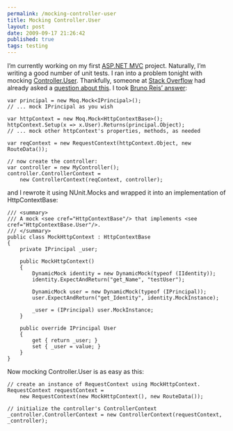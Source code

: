 ```yaml
---
permalink: /mocking-controller-user
title: Mocking Controller.User 
layout: post
date: 2009-09-17 21:26:42
published: true
tags: testing
---
```



I’m currently working on my first [ASP.NET MVC](http://www.asp.net/mvc/) project. Naturally, I’m writing a good number of unit tests. I ran into a problem tonight with mocking [Controller.User](http://msdn.microsoft.com/en-us/library/system.web.mvc.controller.user.aspx). Thankfully, someone at [Stack Overflow](http://stackoverflow.com/) had already asked a [question about this](http://stackoverflow.com/questions/1314370/how-to-setup-iprincipal-for-a-mockup). I took [Bruno Reis’ answer](http://stackoverflow.com/questions/1314370/how-to-setup-iprincipal-for-a-mockup/1314472#1314472):

    var principal = new Moq.Mock<IPrincipal>();
    // ... mock IPrincipal as you wish
    
    var httpContext = new Moq.Mock<HttpContextBase>();
    httpContext.Setup(x => x.User).Returns(principal.Object);
    // ... mock other httpContext's properties, methods, as needed
    
    var reqContext = new RequestContext(httpContext.Object, new RouteData());
    
    // now create the controller:
    var controller = new MyController();
    controller.ControllerContext =
        new ControllerContext(reqContext, controller);

and I rewrote it using NUnit.Mocks and wrapped it into an implementation of HttpContextBase:

    /// <summary>
    /// A mock <see cref="HttpContextBase"/> that implements <see cref="HttpContextBase.User"/>.
    /// </summary>
    public class MockHttpContext : HttpContextBase
    {
        private IPrincipal _user;
    
        public MockHttpContext()
        {
            DynamicMock identity = new DynamicMock(typeof (IIdentity));
            identity.ExpectAndReturn("get_Name", "testUser");
    
            DynamicMock user = new DynamicMock(typeof (IPrincipal));
            user.ExpectAndReturn("get_Identity", identity.MockInstance);
    
            _user = (IPrincipal) user.MockInstance;
        }
    
        public override IPrincipal User
        {
            get { return _user; }
            set { _user = value; }
        }
    }

Now mocking Controller.User is as easy as this:

    // create an instance of RequestContext using MockHttpContext.
    RequestContext requestContext =
        new RequestContext(new MockHttpContext(), new RouteData());
    
    // initialize the controller's ControllerContext
    _controller.ControllerContext = new ControllerContext(requestContext, _controller);
